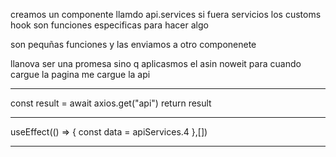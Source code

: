 creamos un componente llamdo api.services si fuera servicios los customs hook son funciones especificas para hacer algo 


son pequñas funciones y las enviamos a otro componenete

llanova ser una promesa sino q aplicasmos el asin noweit para cuando cargue la pagina me cargue la api

-------------
const result = await axios.get("api")
return result





-----------

useEffect(() => {
    const data = apiServices.4
},[])


----------------------------------------------------------------------------------------------------------------------

